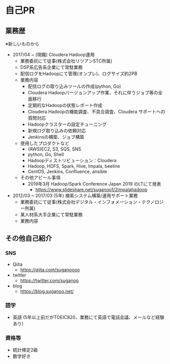 # 自己PR
## 業務歴
※新しいものから
- 2017/04 ~ (現職) Cloudera Hadoop運用
  - 業務委託にて従事(株式会社リツアンSTC所属)
  - DSP系広告系企業にて常駐業務
  - 配信ログをHadoopにて管理(オンプレ)、ログサイズ約2PB
  - 業務内容
    - 配信ログの取り込みツールの作成(python, Go)
    - Cloudera Hadoopバージョンアップ作業、それに伴うジョブ等の全面移行
    - 定期的なHadoopの状態レポート作成
    - Cloudera Hadoopの機能調査、不具合調査、Cloudera サポートへの質問対応
    - Hadoopクラスターの設定チューニング
    - 新規ログ取り込みの依頼対応
    - Jenkinsの構築、ジョブ構築
  - 使用したプロダクトなど
    - (AWS)EC2, S3, SQS, SNS
    - python, Go, Shell
    - Hadoopディストリビューション：Cloudera
    - Hadoop, HDFS, Spark, Hive, Impala, beeline
    - CentOS, Jenkins, Confluence, ansible
  - その他アピール事項
    - 2019年3月 Hadoop/Spark Conference Japan 2019 のLTにて発表
      - https://www.slideshare.net/suganoo1/2impalahadoop
- 2012/03 ~ 2017/03 (5年) 検索システム構築/運用サポート業務
  - 業務委託にて従事(株式会社デジタル・インフォメーション・テクノロジー所属)
  - 某人材系大手企業にて常駐業務
  - 業務内容

## その他自己紹介
### SNS
- Qiita
  - https://qiita.com/suganoooo
- twitter
  - https://twitter.com/suganoo
- blog
  - https://blog.suganoo.net/

### 語学
- 英語 (5年以上前だがTOEIC820、業務にて英語で電話会議、メールなど経験あり)

### 資格等
- 統計検定2級
- 数学好き
